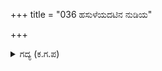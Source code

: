 +++
title = "036 ಹಸುಳೆಯದಟಿನ ನುಡಿಯ"

+++

<details><summary>ಗದ್ಯ (ಕ.ಗ.ಪ) </summary>

36. ಚಿಕ್ಕವನಾದ ಅಭಿಮನ್ಯುವಿನ ಪರಾಕ್ರಮದ ಮಾತುಗಳನ್ನು ಕೇಳಿದ ಧರ್ಮರಾಯನು ನಸುನಗುತ್ತಾ "ನಿನ್ನಲ್ಲಿ ಅತಿಶಯವಾದ ಪರಾಕ್ರಮವಿದೆ" ಎಂದು ನುಡಿದು ಆಲಂಗಿಸಿಕೊಂಡು, "ನೀನು ಇನ್ನೂ ಬಹಳ ಚಿಕ್ಕವನು. ಎದುರು ನಿಂತು ಯುದ್ಧ ಮಾಡುವವರು ಅಸಾಧ್ಯ ಶಕ್ತಿಯನ್ನು ಹೊಂದಿರುವವರು. ಆ ಮಹಾರಥರ ಹೊಡೆತವನ್ನು ನೀನು ಹೇಗೆ ಸೈರಿಸಿಕೊಳ್ಳುತ್ತೀಯೆ ? ಎಂದನು.
</details>
